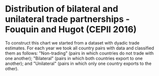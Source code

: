 # Distribution of bilateral and unilateral trade partnerships - Fouquin and Hugot (CEPII 2016)

To construct this chart we started from a dataset with dyadic trade estimates. For each year we took all country pairs with data and classified them as follows: "Non-trading" (pairs in which countries do not trade with one another); "Bilateral" (pairs in which both countries export to one another); and "Unilateral" (pairs in which only one country exports to the other).